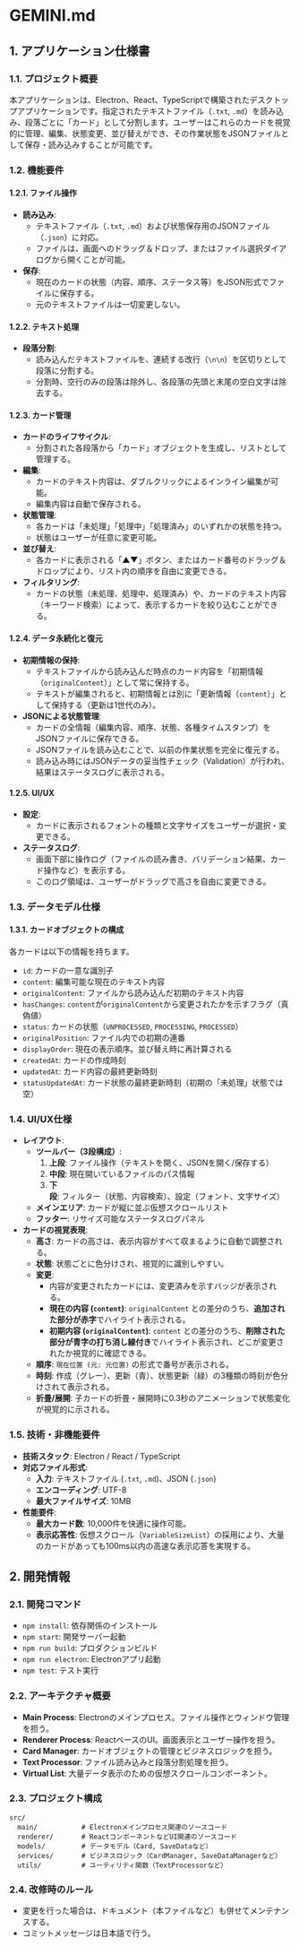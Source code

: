 # GEMINI.md

## 1. アプリケーション仕様書

### 1.1. プロジェクト概要
本アプリケーションは、Electron、React、TypeScriptで構築されたデスクトップアプリケーションです。指定されたテキストファイル（`.txt`, `.md`）を読み込み、段落ごとに「カード」として分割します。ユーザーはこれらのカードを視覚的に管理、編集、状態変更、並び替えができ、その作業状態をJSONファイルとして保存・読み込みすることが可能です。

### 1.2. 機能要件

#### 1.2.1. ファイル操作
- **読み込み**:
  - テキストファイル（`.txt`, `.md`）および状態保存用のJSONファイル（`.json`）に対応。
  - ファイルは、画面へのドラッグ＆ドロップ、またはファイル選択ダイアログから開くことが可能。
- **保存**:
  - 現在のカードの状態（内容、順序、ステータス等）をJSON形式でファイルに保存する。
  - 元のテキストファイルは一切変更しない。

#### 1.2.2. テキスト処理
- **段落分割**:
  - 読み込んだテキストファイルを、連続する改行（`\n\n`）を区切りとして段落に分割する。
  - 分割時、空行のみの段落は除外し、各段落の先頭と末尾の空白文字は除去する。

#### 1.2.3. カード管理
- **カードのライフサイクル**:
  - 分割された各段落から「カード」オブジェクトを生成し、リストとして管理する。
- **編集**:
  - カードのテキスト内容は、ダブルクリックによるインライン編集が可能。
  - 編集内容は自動で保存される。
- **状態管理**:
  - 各カードは「未処理」「処理中」「処理済み」のいずれかの状態を持つ。
  - 状態はユーザーが任意に変更可能。
- **並び替え**:
  - 各カードに表示される「▲▼」ボタン、またはカード番号のドラッグ＆ドロップにより、リスト内の順序を自由に変更できる。
- **フィルタリング**:
  - カードの状態（未処理、処理中、処理済み）や、カードのテキスト内容（キーワード検索）によって、表示するカードを絞り込むことができる。

#### 1.2.4. データ永続化と復元
- **初期情報の保持**:
  - テキストファイルから読み込んだ時点のカード内容を「初期情報（`originalContent`）」として常に保持する。
  - テキストが編集されると、初期情報とは別に「更新情報（`content`）」として保持する（更新は1世代のみ）。
- **JSONによる状態管理**:
  - カードの全情報（編集内容、順序、状態、各種タイムスタンプ）をJSONファイルに保存できる。
  - JSONファイルを読み込むことで、以前の作業状態を完全に復元する。
  - 読み込み時にはJSONデータの妥当性チェック（Validation）が行われ、結果はステータスログに表示される。

#### 1.2.5. UI/UX
- **設定**:
  - カードに表示されるフォントの種類と文字サイズをユーザーが選択・変更できる。
- **ステータスログ**:
  - 画面下部に操作ログ（ファイルの読み書き、バリデーション結果、カード操作など）を表示する。
  - このログ領域は、ユーザーがドラッグで高さを自由に変更できる。

### 1.3. データモデル仕様

#### 1.3.1. カードオブジェクトの構成
各カードは以下の情報を持ちます。
- `id`: カードの一意な識別子
- `content`: 編集可能な現在のテキスト内容
- `originalContent`: ファイルから読み込んだ初期のテキスト内容
- `hasChanges`: `content`が`originalContent`から変更されたかを示すフラグ（真偽値）
- `status`: カードの状態（`UNPROCESSED`, `PROCESSING`, `PROCESSED`）
- `originalPosition`: ファイル内での初期の連番
- `displayOrder`: 現在の表示順序。並び替え時に再計算される
- `createdAt`: カードの作成時刻
- `updatedAt`: カード内容の最終更新時刻
- `statusUpdatedAt`: カード状態の最終更新時刻（初期の「未処理」状態では空）

### 1.4. UI/UX仕様

- **レイアウト**:
  - **ツールバー（3段構成）**:
    1.  **上段**: ファイル操作（テキストを開く、JSONを開く/保存する）
    2.  **中段**: 現在開いているファイルのパス情報
    3.  **下段**: フィルター（状態、内容検索）、設定（フォント、文字サイズ）
  - **メインエリア**: カードが縦に並ぶ仮想スクロールリスト
  - **フッター**: リサイズ可能なステータスログパネル
- **カードの視覚表現**:
  - **高さ**: カードの高さは、表示内容がすべて収まるように自動で調整される。
  - **状態**: 状態ごとに色分けされ、視覚的に識別しやすい。
  - **変更**:
    - 内容が変更されたカードには、変更済みを示すバッジが表示される。
    - **現在の内容 (`content`)**: `originalContent` との差分のうち、**追加された部分が赤字**でハイライト表示される。
    - **初期内容 (`originalContent`)**: `content` との差分のうち、**削除された部分が青字の打ち消し線付き**でハイライト表示され、どこが変更されたか視覚的に確認できる。
  - **順序**: `現在位置 (元: 元位置)` の形式で番号が表示される。
  - **時刻**: 作成（グレー）、更新（青）、状態更新（緑）の3種類の時刻が色分けされて表示される。
  - **折畳/展開**: 子カードの折畳・展開時に0.3秒のアニメーションで状態変化が視覚的に示される。

### 1.5. 技術・非機能要件

- **技術スタック**: Electron / React / TypeScript
- **対応ファイル形式**:
  - **入力**: テキストファイル (`.txt`, `.md`)、JSON (`.json`)
  - **エンコーディング**: UTF-8
  - **最大ファイルサイズ**: 10MB
- **性能要件**:
  - **最大カード数**: 10,000件を快適に操作可能。
  - **表示応答性**: 仮想スクロール（`VariableSizeList`）の採用により、大量のカードがあっても100ms以内の高速な表示応答を実現する。

## 2. 開発情報

### 2.1. 開発コマンド
- `npm install`: 依存関係のインストール
- `npm start`: 開発サーバー起動
- `npm run build`: プロダクションビルド
- `npm run electron`: Electronアプリ起動
- `npm test`: テスト実行

### 2.2. アーキテクチャ概要
- **Main Process**: Electronのメインプロセス。ファイル操作とウィンドウ管理を担う。
- **Renderer Process**: ReactベースのUI。画面表示とユーザー操作を担う。
- **Card Manager**: カードオブジェクトの管理とビジネスロジックを担う。
- **Text Processor**: ファイル読み込みと段落分割処理を担う。
- **Virtual List**: 大量データ表示のための仮想スクロールコンポーネント。

### 2.3. プロジェクト構成
```
src/
  main/           # Electronメインプロセス関連のソースコード
  renderer/       # ReactコンポーネントなどUI関連のソースコード
  models/         # データモデル（Card, SaveDataなど）
  services/       # ビジネスロジック（CardManager, SaveDataManagerなど）
  utils/          # ユーティリティ関数（TextProcessorなど）
```

### 2.4. 改修時のルール
- 変更を行った場合は、ドキュメント（本ファイルなど）も併せてメンテナンスする。
- コミットメッセージは日本語で行う。